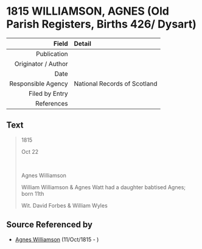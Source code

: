 ﻿---
layout: page
permalink: /sources/s53611680
---

# 1815 WILLIAMSON, AGNES (Old Parish Registers, Births 426/ Dysart)

Field | Detail
---:|:---
Publication | 
Originator / Author | 
Date | 
Responsible Agency | National Records of Scotland
Filed by Entry | 
References | 

## Text

> 1815
>
> Oct 22
>
> <br/>
>
> Agnes Williamson
>
> William Williamson & Agnes Watt had a daughter babtised Agnes; born 11th
>
> Wit. David Forbes & William Wyles
>

## Source Referenced by

* [Agnes Williamson](../people/@35381484@-agnes-williamson-b1815-10-11-d.md) (11/Oct/1815 - )
